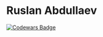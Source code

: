 # Ruslan Abdullaev

[![Codewars Badge](https://www.codewars.com/users/abdrus/badges/large)](https://www.codewars.com/users/abdrus)
